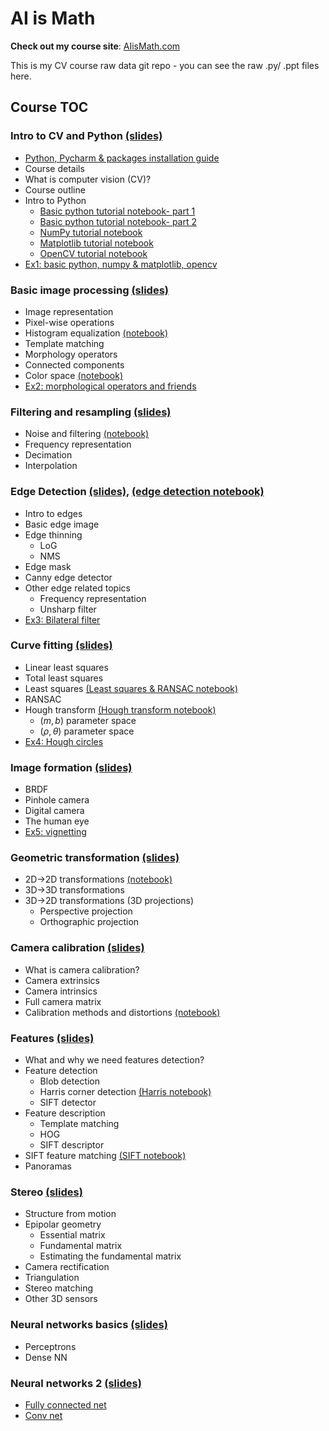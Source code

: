 # AI is Math
**Check out my course site**: [AIisMath.com](https://AIisMath.com)

This is my CV course raw data git repo - you can see the raw .py/ .ppt files here.

## Course TOC
### **Intro to CV and Python** [(slides)](https://www.aiismath.com/pages/c_01_intro_to_CV_and_Python/intro_to_Computer_Vision.pdf)

- [Python, Pycharm & packages installation guide](https://www.aiismath.com/pages/python_pycharm_installation/python_pycharm_installation/)
- Course details
- What is computer vision (CV)?
- Course outline
- Intro to Python
  - [Basic python tutorial notebook- part 1](https://www.aiismath.com/pages/c_01_intro_to_CV_and_Python/basic_python_tutorial_nb/)
  - [Basic python tutorial notebook- part 2](https://www.aiismath.com/pages/c_01_intro_to_CV_and_Python/basic_python_tutorial_part_2_nb/)
  - [NumPy tutorial notebook](https://www.aiismath.com/pages/c_01_intro_to_CV_and_Python/NumPy_tutorial_nb/)
  - [Matplotlib tutorial notebook](https://www.aiismath.com/pages/c_01_intro_to_CV_and_Python/Matplotlib_tutorial_nb/)
  - [OpenCV tutorial notebook](https://www.aiismath.com/pages/c_01_intro_to_CV_and_Python/OpenCV_tutorial_nb/)
- [Ex1: basic python, numpy & matplotlib, opencv](https://www.aiismath.com/pages/c_01_intro_to_CV_and_Python/ex1/)


### **Basic image processing** [(slides)](https://www.aiismath.com/pages/c_02a_basic_image_processing/Basic_image_processing.pdf)

- Image representation
- Pixel-wise operations
- Histogram equalization [(notebook)](https://www.aiismath.com/pages/c_02a_basic_image_processing/histogram_equalization_nb/)
- Template matching
- Morphology operators
- Connected components
- Color space [(notebook)](https://www.aiismath.com/pages/c_02a_basic_image_processing/hsv_nb/)
- [Ex2: morphological operators and friends](https://www.aiismath.com/pages/c_02a_basic_image_processing/ex2/)


### **Filtering and resampling** [(slides)](https://www.aiismath.com/pages/c_02b_filtering_and_resampling/Filtering_and_resampling.pdf)

- Noise and filtering [(notebook)](https://www.aiismath.com/pages/c_02b_filtering_and_resampling/noise_and_filtering_nb/)
- Frequency representation
- Decimation
- Interpolation 



### **Edge Detection** [(slides)](https://www.aiismath.com/pages/c_03_edge_detection/edge_detection.pdf), [(edge detection notebook)](https://www.aiismath.com/pages/c_03_edge_detection/edge_detection_nb/)
- Intro to edges
- Basic edge image
- Edge thinning
  - LoG
  - NMS
- Edge mask
- Canny edge detector
- Other edge related topics
  - Frequency representation
  - Unsharp filter
- [Ex3: Bilateral filter](https://www.aiismath.com/pages/c_03_edge_detection/ex3/)

### **Curve fitting** [(slides)](https://www.aiismath.com/pages/c_04_curve_fitting/Curve_fitting.pdf)
- Linear least squares
- Total least squares
- Least squares [(Least squares & RANSAC notebook)](https://www.aiismath.com/pages/c_04_curve_fitting/least_squares_nb/)
- RANSAC
- Hough transform [(Hough transform notebook)](https://www.aiismath.com/pages/c_04_curve_fitting/hough_transform_nb/)
  - $(m,b)$ parameter space
  - $(\rho,\theta)$ parameter space
- [Ex4: Hough circles](https://www.aiismath.com/pages/c_04_curve_fitting/ex4/)



### **Image formation** [(slides)](https://www.aiismath.com/pages/c_05_image_formation/Image_formation.pdf)

- BRDF
- Pinhole camera
- Digital camera
- The human eye
- [Ex5: vignetting](https://www.aiismath.com/pages/c_05_image_formation/ex5/)

### **Geometric transformation** [(slides)](https://www.aiismath.com/pages/c_06_geometric_transformation/geometric_transformation.pdf)

- 2D->2D transformations [(notebook)](https://www.aiismath.com/pages/c_06_geometric_transformation/image_transformation_2d_nb/)
- 3D->3D transformations
- 3D->2D transformations (3D projections)
  - Perspective projection
  - Orthographic projection


### **Camera calibration** [(slides)](https://www.aiismath.com/pages/c_07_camera_calibration/camera_calibration.pdf)

- What is camera calibration?
- Camera extrinsics
- Camera intrinsics
- Full camera matrix
- Calibration methods and distortions [(notebook)](https://www.aiismath.com/pages/c_07_camera_calibration/multi_plane_calib_nb/)



### **Features** [(slides)](https://www.aiismath.com/pages/c_08_features/features.pdf)

- What and why we need features detection?
- Feature detection
  - Blob detection
  - Harris corner detection [(Harris notebook)](https://www.aiismath.com/pages/c_08_features/harris_nb/)
  - SIFT detector 
- Feature description
  - Template matching
  - HOG
  - SIFT descriptor
- SIFT feature matching [(SIFT notebook)](https://www.aiismath.com/pages/c_08_features/sift_nb/)
- Panoramas



### **Stereo** [(slides)](https://www.aiismath.com/pages/c_09_stereo/stereo.pdf)

- Structure from motion
- Epipolar geometry
     - Essential matrix
     - Fundamental matrix
     - Estimating the fundamental matrix
- Camera rectification
- Triangulation
- Stereo matching
- Other 3D sensors





### **Neural networks basics** [(slides)](https://www.aiismath.com/pages/c_10_neural_networks_basics/neural_networks_basics.pdf)

- Perceptrons
- Dense NN



### **Neural networks 2** [(slides)](https://www.aiismath.com/pages/c_11_neural_networks_2/neural_networks_2.pdf)

- [Fully connected net](https://www.aiismath.com/pages/c_11_neural_networks_2/fully_connected_nb/)
- [Conv net](https://www.aiismath.com/pages/c_11_neural_networks_2/conv_nn_nb/)



